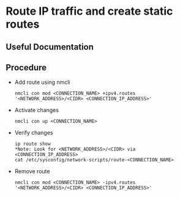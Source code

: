 # Route IP traffic and create static routes

## Useful Documentation

## Procedure
- Add route using nmcli

      nmcli con mod <CONNECTION_NAME> +ipv4.routes '<NETWORK_ADDRESS>/<CIDR> <CONNECTION_IP_ADDRESS>'

- Activate changes

      nmcli con up <CONNECTION_NAME>

- Verify changes

      ip route show
      *Note: Look for <NETWORK_ADDRESS>/<CIDR> via <CONNECTION_IP_ADDRESS>
      cat /etc/sysconfig/network-scripts/route-<CONNECTION_NAME>

- Remove route

      nmcli con mod <CONNECTION_NAME> -ipv4.routes '<NETWORK_ADDRESS>/<CIDR> <CONNECTION_IP_ADDRESS>'